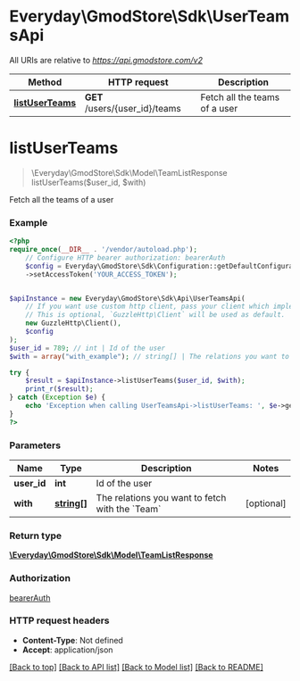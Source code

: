 # Everyday\GmodStore\Sdk\UserTeamsApi

All URIs are relative to *https://api.gmodstore.com/v2*

Method | HTTP request | Description
------------- | ------------- | -------------
[**listUserTeams**](UserTeamsApi.md#listuserteams) | **GET** /users/{user_id}/teams | Fetch all the teams of a user

# **listUserTeams**
> \Everyday\GmodStore\Sdk\Model\TeamListResponse listUserTeams($user_id, $with)

Fetch all the teams of a user

### Example
```php
<?php
require_once(__DIR__ . '/vendor/autoload.php');
    // Configure HTTP bearer authorization: bearerAuth
    $config = Everyday\GmodStore\Sdk\Configuration::getDefaultConfiguration()
    ->setAccessToken('YOUR_ACCESS_TOKEN');


$apiInstance = new Everyday\GmodStore\Sdk\Api\UserTeamsApi(
    // If you want use custom http client, pass your client which implements `GuzzleHttp\ClientInterface`.
    // This is optional, `GuzzleHttp\Client` will be used as default.
    new GuzzleHttp\Client(),
    $config
);
$user_id = 789; // int | Id of the user
$with = array("with_example"); // string[] | The relations you want to fetch with the `Team`

try {
    $result = $apiInstance->listUserTeams($user_id, $with);
    print_r($result);
} catch (Exception $e) {
    echo 'Exception when calling UserTeamsApi->listUserTeams: ', $e->getMessage(), PHP_EOL;
}
?>
```

### Parameters

Name | Type | Description  | Notes
------------- | ------------- | ------------- | -------------
 **user_id** | **int**| Id of the user |
 **with** | [**string[]**](../Model/string.md)| The relations you want to fetch with the &#x60;Team&#x60; | [optional]

### Return type

[**\Everyday\GmodStore\Sdk\Model\TeamListResponse**](../Model/TeamListResponse.md)

### Authorization

[bearerAuth](../../README.md#bearerAuth)

### HTTP request headers

 - **Content-Type**: Not defined
 - **Accept**: application/json

[[Back to top]](#) [[Back to API list]](../../README.md#documentation-for-api-endpoints) [[Back to Model list]](../../README.md#documentation-for-models) [[Back to README]](../../README.md)

